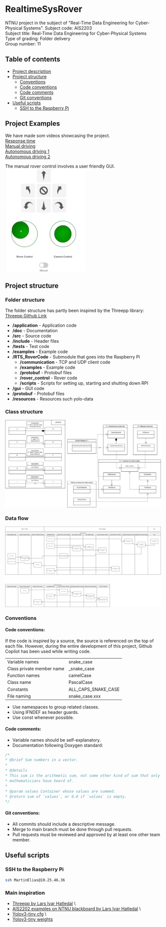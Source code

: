 # RealtimeSysRover

NTNU project in the subject of "Real-Time Data Engineering for Cyber-Physical Systems".
Subject code: AIS2203 \
Subject title: Real-Time Data Engineering for Cyber-Physical Systems \
Type of grading: Folder delivery \
Group number: 11 

## Table of contents

- [Project description](#project-description)
- [Project structure](#project-structure)
  - [Conventions](#conventions)
  - [Code conventions](#code-conventions)
  - [Code comments](#code-comments)
  - [Git conventions](#git-conventions)
- [Useful scripts](#useful-scripts)
  - [SSH to the Raspberry Pi](#ssh-to-the-raspberry-pi)

## Project Examples
We have made som videos showcasing the project. \
[Response time](https://studntnu-my.sharepoint.com/:v:/g/personal/eliaswr_ntnu_no/EWi87b_iyIZOrnc9ruWKOOwBVUZs_E4Y96bD6tWY3gBKdA?nav=eyJyZWZlcnJhbEluZm8iOnsicmVmZXJyYWxBcHAiOiJPbmVEcml2ZUZvckJ1c2luZXNzIiwicmVmZXJyYWxBcHBQbGF0Zm9ybSI6IldlYiIsInJlZmVycmFsTW9kZSI6InZpZXciLCJyZWZlcnJhbFZpZXciOiJNeUZpbGVzTGlua0NvcHkifX0&e=PATrOl) \
[Manual driving](https://studntnu-my.sharepoint.com/:v:/g/personal/eliaswr_ntnu_no/Eb-q8U6NuvJPrBZSrzLcNmcBFaxeD-pxMTY2YjhxNBq3UA?nav=eyJyZWZlcnJhbEluZm8iOnsicmVmZXJyYWxBcHAiOiJPbmVEcml2ZUZvckJ1c2luZXNzIiwicmVmZXJyYWxBcHBQbGF0Zm9ybSI6IldlYiIsInJlZmVycmFsTW9kZSI6InZpZXciLCJyZWZlcnJhbFZpZXciOiJNeUZpbGVzTGlua0NvcHkifX0&e=dyemB7) \
[Autonomous driving 1](https://studntnu-my.sharepoint.com/:v:/g/personal/eliaswr_ntnu_no/EZTqBmYpsdZKnpgTVYWuvLMBaKTEVB1FwYP3FEAcLXWxTA?nav=eyJyZWZlcnJhbEluZm8iOnsicmVmZXJyYWxBcHAiOiJPbmVEcml2ZUZvckJ1c2luZXNzIiwicmVmZXJyYWxBcHBQbGF0Zm9ybSI6IldlYiIsInJlZmVycmFsTW9kZSI6InZpZXciLCJyZWZlcnJhbFZpZXciOiJNeUZpbGVzTGlua0NvcHkifX0&e=LZ4rJW) \
[Autonomous driving 2](https://studntnu-my.sharepoint.com/:v:/g/personal/eliaswr_ntnu_no/EQAXbACmU9JHkahWcl4XfPUBKJYO0LnO-uvwaiEMVzMghw?nav=eyJyZWZlcnJhbEluZm8iOnsicmVmZXJyYWxBcHAiOiJPbmVEcml2ZUZvckJ1c2luZXNzIiwicmVmZXJyYWxBcHBQbGF0Zm9ybSI6IldlYiIsInJlZmVycmFsTW9kZSI6InZpZXciLCJyZWZlcnJhbFZpZXciOiJNeUZpbGVzTGlua0NvcHkifX0&e=NOCe5m)

The manual rover control involves a user friendly GUI. \
![img.png](doc/images/gui.png)


## Project structure

### Folder structure
The folder structure has partly been inspired by the Threepp library: \
[Threepp Github Link](https://github.com/markaren/threepp/blob/master/.github/workflows/config.yml)

* **/application** - Application code
* **/doc** - Documentation
* **/src** - Source code
* **/include** - Header files
* **/tests** - Test code
* **/examples** - Example code
* **/RTS_RoverCode** - Submodule that goes into the Raspberry Pi
  * **/communication** - TCP and UDP client code
  * **/examples** - Example code
  * **/protobuf** - Protobuf files
  * **/rover_control** - Rover code
  * **/scripts** - Scripts for setting up, starting and shutting down RPI
* **/gui** - GUI code
* **/protobuf** - Protobuf files
* **/resources** - Resources such yolo-data

### Class structure
![img.png](doc/images/class_diagram.png)

### Data flow
![img.png](doc/images/dataflow_diagram.png)

### Conventions

#### Code conventions:
If the code is inspired by a source, the source is referenced on the top of each file.
However, during the entire development of this project, Github Copilot has been used while writing code.

|                           |                     |
|---------------------------|---------------------|
| Variable names            | snake_case          |
| Class private member name | _snake_case         |
| Function names            | camelCase           |  
| Class name                | PascalCase          |
| Constants                 | ALL_CAPS_SNAKE_CASE |
| File naming               | snake_case.xxx      |

* Use namespaces to group related classes.
* Using IFNDEF as header guards.
* Use const whenever possible.

#### Code comments:
* Variable names should be self-explanatory.
* Documentation following Doxygen standard:
``` c++
/*
* @brief Sum numbers in a vector.
* 
* @details
* This sum is the arithmetic sum, not some other kind of sum that only
* mathematicians have heard of.
* 
* @param values Container whose values are summed.
* @return sum of `values`, or 0.0 if `values` is empty.
*/
```

#### Git conventions:
* All commits should include a descriptive message.
* Merge to main branch must be done through pull requests.
* Pull requests must be reviewed and approved by at least one other team member.
## Useful scripts

### SSH to the Raspberry Pi
``` bash
ssh MartinElias@10.25.46.36
```

### Main inspiration
* [Threepp by Lars Ivar Hatledal](https://github.com/markaren/threepp) \
* [AIS2202 examples on NTNU blackboard by Lars Ivar Hatledal](https://github.com/AIS2203-H-2023/) \
* [Yolov3-tiny cfg](https://github.com/pjreddie/darknet/blob/master/cfg/yolov3-tiny.cfg) \
* [Yolov3-tiny weights](https://pjreddie.com/media/files/yolov3-tiny.weights)